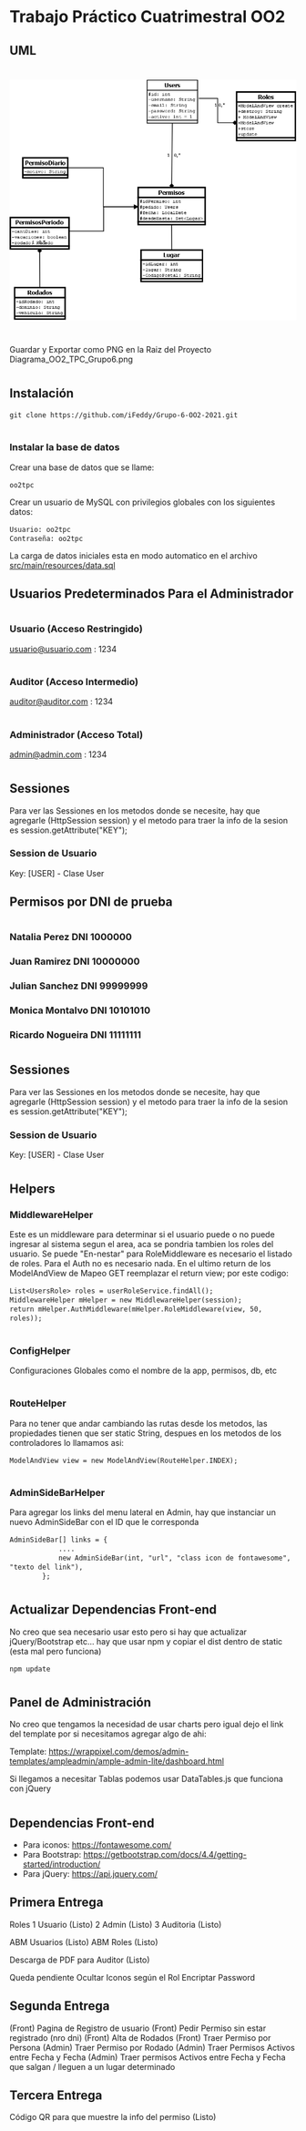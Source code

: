 # Trabajo Práctico Cuatrimestral OO2

## UML
#
![UML](Diagrama_OO2_TPC_Grupo6.png)
#
Guardar y Exportar como PNG en la Raiz del Proyecto Diagrama_OO2_TPC_Grupo6.png
#
## Instalación

```
git clone https://github.com/iFeddy/Grupo-6-OO2-2021.git
```
#
### Instalar la base de datos

Crear una base de datos que se llame:
```
oo2tpc
```
Crear un usuario de MySQL con privilegios globales con los siguientes datos:

```
Usuario: oo2tpc
Contraseña: oo2tpc
```

La carga de datos iniciales esta en modo automatico en el archivo [src/main/resources/data.sql](src/main/resources/data.sql)

## Usuarios Predeterminados Para el Administrador
#
### Usuario (Acceso Restringido)
usuario@usuario.com : 1234
#
### Auditor (Acceso Intermedio)
auditor@auditor.com : 1234
#
### Administrador (Acceso Total)
admin@admin.com : 1234
#
## Sessiones
Para ver las Sessiones en los metodos donde se necesite, hay que agregarle (HttpSession session) y el metodo para traer la info de la sesion es session.getAttribute("KEY");

### Session de Usuario
Key: [USER] - Clase User

## Permisos por DNI de prueba
#
### Natalia Perez DNI 1000000
### Juan Ramirez DNI 10000000
### Julian Sanchez DNI 99999999
### Monica Montalvo DNI 10101010
### Ricardo Nogueira DNI 11111111
#

#
## Sessiones
Para ver las Sessiones en los metodos donde se necesite, hay que agregarle (HttpSession session) y el metodo para traer la info de la sesion es session.getAttribute("KEY");

### Session de Usuario
Key: [USER] - Clase User


#

## Helpers

### MiddlewareHelper
Este es un middleware para determinar si el usuario puede o no puede ingresar al sistema segun el area, aca se pondria tambien los roles del usuario. Se puede "En-nestar" para RoleMiddleware es necesario el listado de roles. Para el Auth no es necesario nada.
En el ultimo return de los ModelAndView de Mapeo GET reemplazar el return view; por este codigo:

```
List<UsersRole> roles = userRoleService.findAll();
MiddlewareHelper mHelper = new MiddlewareHelper(session);
return mHelper.AuthMiddleware(mHelper.RoleMiddleware(view, 50, roles));
```
#
### ConfigHelper
Configuraciones Globales como el nombre de la app, permisos, db, etc
#
### RouteHelper
Para no tener que andar cambiando las rutas desde los metodos, las propiedades tienen que ser static String, despues en los metodos de los controladores lo llamamos asi:

```
ModelAndView view = new ModelAndView(RouteHelper.INDEX);
```
#
### AdminSideBarHelper
Para agregar los links del menu lateral en Admin, hay que instanciar un nuevo AdminSideBar con el ID que le corresponda

```
AdminSideBar[] links = {
            ....
            new AdminSideBar(int, "url", "class icon de fontawesome", "texto del link"),
        };      
```
#
## Actualizar Dependencias Front-end
No creo que sea necesario usar esto pero si hay que actualizar jQuery/Bootstrap etc... hay que usar npm y copiar el dist dentro de static (esta mal pero funciona)

```
npm update
```

#
## Panel de Administración

No creo que tengamos la necesidad de usar charts pero igual dejo el link del template por si necesitamos agregar algo de ahi:

Template: https://wrappixel.com/demos/admin-templates/ampleadmin/ample-admin-lite/dashboard.html

Si llegamos a necesitar Tablas podemos usar DataTables.js que funciona con jQuery

#
## Dependencias Front-end

- Para iconos: https://fontawesome.com/
- Para Bootstrap: https://getbootstrap.com/docs/4.4/getting-started/introduction/
- Para jQuery: https://api.jquery.com/


## Primera Entrega

Roles
1 Usuario (Listo)
2 Admin (Listo)
3 Auditoria (Listo)

ABM Usuarios (Listo)
ABM Roles (Listo)

Descarga de PDF para Auditor (Listo)

Queda pendiente Ocultar Iconos según el Rol
Encriptar Password

## Segunda Entrega
(Front) Pagina de Registro de usuario
(Front) Pedir Permiso sin estar registrado (nro dni)
(Front) Alta de Rodados
(Front) Traer Permiso por Persona
(Admin) Traer Permiso por Rodado
(Admin) Traer Permisos Activos entre Fecha y Fecha
(Admin) Traer permisos Activos entre Fecha y Fecha que salgan / lleguen a un lugar determinado

## Tercera Entrega
Código QR para que muestre la info del permiso (Listo)